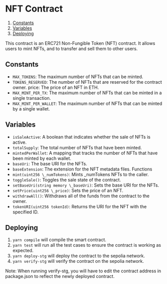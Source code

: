 # NFT Contract

1. [Constants](#constants)
2. [Variables](#variables)
3. [Deploying](#deploying)

This contract is an ERC721 Non-Fungible Token (NFT) contract. It allows users to mint NFTs, and to transfer and sell them to other users.

## Constants

- `MAX_TOKENS`: The maximum number of NFTs that can be minted.
- `TOKENS_RESERVED`: The number of NFTs that are reserved for the contract owner.
  price: The price of an NFT in ETH.
- `MAX_MINT_PER_TX`: The maximum number of NFTs that can be minted in a single transaction.
- `MAX_MINT_PER_WALLET`: The maximum number of NFTs that can be minted by a single wallet.

## Variables

- `isSaleActive`: A boolean that indicates whether the sale of NFTs is active.
- `totalSupply`: The total number of NFTs that have been minted.
- `mintedPerWallet`: A mapping that tracks the number of NFTs that have been minted by each wallet.
- `baseUri`: The base URI for the NFTs.
- `baseExtension`: The extension for the NFT metadata files.
  Functions
- `mint(uint256 \_numTokens)`: Mints \_numTokens NFTs to the caller.
- `toggleSale()`: Toggles the sale state of the contract.
- `setBaseUri(string memory \_baseUri)`: Sets the base URI for the NFTs.
- `setPrice(uint256 \_price)`: Sets the price of an NFT.
- `withdrawAll()`: Withdraws all of the funds from the contract to the owner.
- `tokenURI(uint256 tokenId)`: Returns the URI for the NFT with the specified ID.

## Deploying

1. `yarn compile` will compile the smart contract.
2. `yarn test` will run all the test cases to ensure the contract is working as expected.
3. `yarn deploy-stg` will deploy the contract to the sepolia network.
4. `yarn verify-stg` will verify the contract on the sepolia network.

Note: When running verify-stg, you will have to edit the contract address in package.json to reflect the newly deployed contract.
